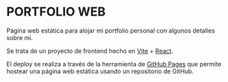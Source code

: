 # PORTFOLIO WEB
Página web estática para alojar mi portfolio personal con algunos detalles sobre mí.

Se trata de un proyecto de frontend hecho en [Vite](https://vite.dev/) + [React](https://es.react.dev/).

El deploy se realiza a través de la herramienta de [GitHub Pages](https://pages.github.com/) que permite hostear una página web estática usando un repositorio de GitHub.
